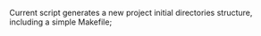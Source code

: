 Current script generates a new project initial directories structure, \
including a simple Makefile;
